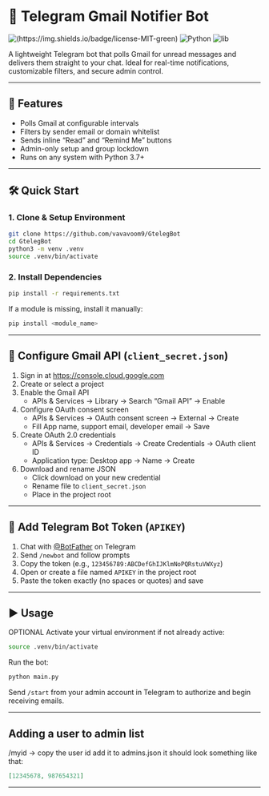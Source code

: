 
# 🚀 Telegram Gmail Notifier Bot

![(https://img.shields.io/badge/license-MIT-green)](https://img.shields.io/badge/made%20by-WNNC-white)
![Python](https://img.shields.io/badge/python-3.7%2B-blue)
![lib](https://img.shields.io/badge/aiogram-blue)

A lightweight Telegram bot that polls Gmail for unread messages and delivers them straight to your chat. Ideal for real-time notifications, customizable filters, and secure admin control.

---

## 🔑 Features

- Polls Gmail at configurable intervals  
- Filters by sender email or domain whitelist  
- Sends inline “Read” and “Remind Me” buttons  
- Admin-only setup and group lockdown  
- Runs on any system with Python 3.7+

---

## 🛠️ Quick Start

### 1. Clone & Setup Environment

```bash
git clone https://github.com/vavavoom9/GtelegBot
cd GtelegBot
python3 -m venv .venv
source .venv/bin/activate
```

### 2. Install Dependencies

```bash
pip install -r requirements.txt
```

If a module is missing, install it manually:

```bash
pip install <module_name>
```

---

## 🔐 Configure Gmail API (`client_secret.json`)

1. Sign in at https://console.cloud.google.com  
2. Create or select a project  
3. Enable the Gmail API  
   - APIs & Services → Library → Search “Gmail API” → Enable  
4. Configure OAuth consent screen  
   - APIs & Services → OAuth consent screen → External → Create  
   - Fill App name, support email, developer email → Save  
5. Create OAuth 2.0 credentials  
   - APIs & Services → Credentials → Create Credentials → OAuth client ID  
   - Application type: Desktop app → Name → Create  
6. Download and rename JSON  
   - Click download on your new credential  
   - Rename file to `client_secret.json`  
   - Place in the project root

---

## 🤖 Add Telegram Bot Token (`APIKEY`)

1. Chat with [@BotFather](https://t.me/BotFather) on Telegram  
2. Send `/newbot` and follow prompts  
3. Copy the token (e.g., `123456789:ABCDefGhIJKlmNoPQRstuVWXyz`)  
4. Open or create a file named `APIKEY` in the project root  
5. Paste the token exactly (no spaces or quotes) and save

---

## ▶️ Usage

OPTIONAL Activate your virtual environment if not already active:

```bash
source .venv/bin/activate
```

Run the bot:

```bash
python main.py
```

Send `/start` from your admin account in Telegram to authorize and begin receiving emails.

---

## Adding a user to admin list
/myid → copy the user id add it to admins.json it should look something like that:
```json
[12345678, 987654321]
```
---
